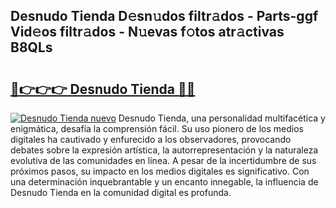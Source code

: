 ## Desnudo Tienda D𝚎sn𝚞dos filtr𝚊dos - Parts-ggf Vid𝚎os filtr𝚊dos - N𝚞evas f𝚘tos atr𝚊ctivas B8QLs

# <h2><a href="http://mbbmxgq.tromn.icu/?c=Desnudo+Tienda">🔗👉👉👉 Desnudo Tienda 🔗🔗</a></h2>

[![Desnudo Tienda nuevo](https://i.imgur.com/pEAQMta.gif)](http://mbbmxgq.tromn.icu/?c=Desnudo+Tienda)
Desnudo Tienda, una personalidad multifacética y enigmática, desafía la comprensión fácil. Su uso pionero de los medios digitales ha cautivado y enfurecido a los observadores, provocando debates sobre la expresión artística, la autorrepresentación y la naturaleza evolutiva de las comunidades en línea. A pesar de la incertidumbre de sus próximos pasos, su impacto en los medios digitales es significativo. Con una determinación inquebrantable y un encanto innegable, la influencia de Desnudo Tienda en la comunidad digital es profunda.
